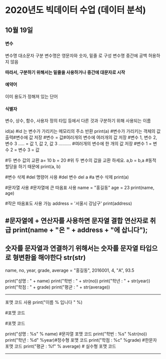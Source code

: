 2020년도 빅데이터 수업 (데이터 분석)
=============
## 10월 19일

#### 변수
변수명 대소문자 구분
변수명은 영문자와 숫자, 밑줄 로 구성
변수명 중간에 공백 허용하지 않음

__따라서, 구분하기 위해서는 밑줄을 사용하거나 중간에 대문자로 시작__

#### 예약어 
이미 용도가 정해져 있는 단어 

#### 식별자 
변수, 상수, 함수, 사용자 정의 타입 등에서 
다른 것과 구분하기 위해 사용되는 이름

id(a) #id 는 변수가 가리키는 메모리의 주소 반환
print(a) #변수가 가리키는 객체의 값 출력#변수에 값 저장
#변수 = 값#여러개의 변수에 여러개의 값 저장
#변수 1, 변수 2, 변수 3 ..... = 값 1, 값 2, 값 3 ..........
#여러개의 변수에 한 개의 값 저장
#변수 1 = 변수 2 = 변수 3 = 값 

#두 변수 값의 교환
a= 10
b = 20
#위 두 변수의 값을 교환 하세요.
a,b = b,a #동적 할당을 하기 때문에
print(a, b)

#변수 삭제 
#del 명령어 사용
#del 변수 
del a #a 변수 삭제
print(a)

#문자열 사용 
#문자열에 큰 따옴표 사용
name = "홍길동"
age = 23
print(name, age)

#작은 따옴표도 사용 가능
address = '서울시 강남구'
print(address)

#문자열에 + 연산자를 사용하면 문자열 결합 연산자로 취급
print(name + "은 " + address + "에 삽니다");
------------------
숫자를 문자열과 연결하기 위해서는 
숫자를 문자열 타입으로 형변환을 해야한다 
str(str)
--------------------

name, no, year, grade, average = "홍길동", 2016001, 4, "A", 93.5

print("성명 : " + name)
print("학번 : " + str(no))
print("학년 : " + str(year))
print("학점 : " + grade)
print("평균 : " + str(average))

-----------
포맷 코드 사용
print("이름 % 입니다 " %)

#포맷 코드

#포맷 코드

print("성명 : %s" % name) #문자열 포맷 코드
print("학번 : %s" %str(no))
print("학년 : %d"  %year)#정수형 포맷 코드
print("학점 : %c" %grade) #한문자 포맷 코드
print("평균 : %f" % average) # 실수형 포맷 코드 

-----------------------
